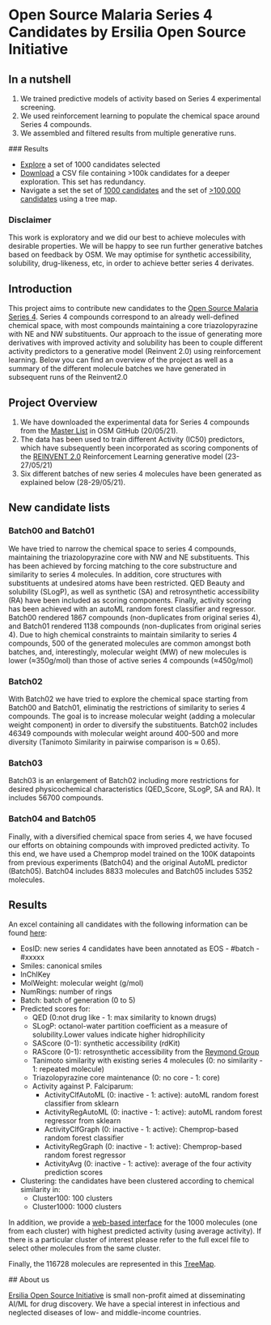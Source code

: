 # Open Source Malaria Series 4 Candidates by Ersilia Open Source Initiative

## In a nutshell

1. We trained predictive models of activity based on Series 4 experimental screening.
2. We used reinforcement learning to populate the chemical space around Series 4 compounds.
3. We assembled and filtered results from multiple generative runs.

### Results

* [Explore](https://share.streamlit.io/ersilia-os/osm-series4-candidates/main/app.py) a set of 1000 candidates selected
* [Download](https://github.com/ersilia-os/osm-series4-candidates/blob/main/postprocess/210530_EOSI_OSM_Series4_All.csv) a CSV file containing >100k candidates for a deeper exploration. This set has redundancy.
* Navigate a set the set of [1000 candidates](https://ersilia-os.github.io/osm-series4-candidates/tmap/map_1k/index.html) and the set of [>100,000 candidates](https://ersilia-os.github.io/osm-series4-candidates/tmap/map_100k/index.html) using a tree map.

### Disclaimer

This work is exploratory and we did our best to achieve molecules with desirable properties. We will be happy to see run further generative batches based on feedback by OSM. We may optimise for synthetic accessibility, solubility, drug-likeness, etc, in order to achieve better series 4 derivates.

## Introduction

This project aims to contribute new candidates to the [Open Source Malaria Series 4](https://github.com/OpenSourceMalaria/Series4). Series 4 compounds correspond to an already well-defined chemical space, with most compounds maintaining a core triazolopyrazine with NE and NW substituents.
Our approach to the issue of generating more derivatives with improved activity and solubility has been to couple different activity predictors to a generative model (Reinvent 2.0) using reinforcement learning.
Below you can find an overview of the project as well as a summary of the different molecule batches we have generated in subsequent runs of the Reinvent2.0

## Project Overview
1. We have downloaded the experimental data for Series 4 compounds from the [Master List](https://github.com/OpenSourceMalaria/Series4/wiki/Sources-of-Data) in OSM GitHub (20/05/21).
2. The data has been used to train different Activity (IC50) predictors, which have subsequently been incorporated as scoring components of the [REINVENT 2.0](https://github.com/MolecularAI/Reinvent) Reinforcement Learning generative model (23-27/05/21)
3. Six different batches of new series 4 molecules have been generated as explained below (28-29/05/21).

## New candidate lists
### Batch00 and Batch01
We have tried to narrow the chemical space to series 4 compounds, maintaining the triazolopyrazine core with NW and NE substituents. This has been achieved by forcing matching to the core substructure and similarity to series 4 molecules. In addition, core structures with substituents at undesired atoms have been restricted. QED Beauty and solubility (SLogP), as well as synthetic (SA) and retrosynthetic accessibility (RA) have been included as scoring components. Finally, activity scoring has been achieved with an autoML random forest classifier and regressor.
Batch00 rendered 1867 compounds (non-duplicates from original series 4), and Batch01 rendered 1138 compounds (non-duplicates from original series 4).
Due to high chemical constraints to maintain similarity to series 4 compounds, 500 of the generated molecules are common amongst both batches, and, interestingly, molecular weight (MW) of new molecules is lower (≈350g/mol) than those of active series 4 compounds (≈450g/mol)

### Batch02
With Batch02 we have tried to explore the chemical space starting from Batch00 and Batch01, eliminatig the restrictions of similarity to series 4 compounds. The goal is to increase molecular weight (adding a molecular weight component) in order to diversify the substituents.
Batch02 includes 46349 compounds with molecular weight around 400-500 and more diversity (Tanimoto Similarity in pairwise comparison is ≈ 0.65).

### Batch03
Batch03 is an enlargement of Batch02 including more restrictions for desired physicochemical characteristics (QED_Score, SLogP, SA and RA). It includes 56700 compounds.

### Batch04 and Batch05
Finally, with a diversified chemical space from series 4, we have focused our efforts on obtaining compounds with improved predicted activity. To this end, we have used a Chemprop model trained on the 100K datapoints from previous experiments (Batch04) and the original AutoML predictor (Batch05).
Batch04 includes 8833 molecules and Batch05 includes 5352 molecules.

## Results
An excel containing all candidates with the following information can be found [here]():
* EosID: new series 4 candidates have been annotated as EOS - #batch - #xxxxx
* Smiles: canonical smiles
* InChIKey
* MolWeight: molecular weight (g/mol)
* NumRings: number of rings
* Batch: batch of generation (0 to 5)
* Predicted scores for:
    * QED (0:not drug like - 1: max similarity to known drugs)
    * SLogP: octanol-water partition coefficient as a measure of solubility.Lower values indicate higher hidrophilicity
    * SAScore (0-1): synthetic accessibility (rdKit)
    * RAScore (0-1): retrosynthetic accessibility from the [Reymond Group](https://github.com/reymond-group/RAscore)
    * Tanimoto similarity with existing series 4 molecules (0: no similarity - 1: repeated molecule)
    * Triazolopyrazine core maintenance (0: no core -  1: core)
    * Activity against P. Falciparum:
        * ActivityClfAutoML (0: inactive - 1: active): autoML random forest classifier from sklearn
        * ActivityRegAutoML (0: inactive - 1: active): autoML random forest regressor from sklearn
        * ActivityClfGraph (0: inactive - 1: active): Chemprop-based random forest classifier
        * ActivityRegGraph (0: inactive - 1: active): Chemprop-based random forest regressor
        * ActivityAvg (0: inactive - 1: active): average of the four activity prediction scores
* Clustering: the candidates have been clustered according to chemical similarity in:
    * Cluster100: 100 clusters
    * Cluster1000: 1000 clusters

In addition, we provide a [web-based interface](https://share.streamlit.io/ersilia-os/osm-series4-candidates/main/app.py) for the 1000 molecules (one from each cluster) with highest predicted activity (using average activity). If there is a particular cluster of interest please refer to the full excel file to select other molecules from the same cluster.

Finally, the 116728 molecules are represented in this [TreeMap](https://ersilia-os.github.io/osm-series4-candidates/tmap/map_100k/index.html).

## About us

[Ersilia Open Source Initiative](https://ersilia.io) is small non-profit aimed at disseminating AI/ML for drug discovery. We have a special interest in infectious and neglected diseases of low- and middle-income countries.
